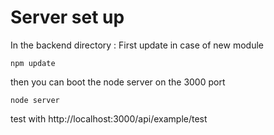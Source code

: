 # Server set up
In the backend directory :
First update in case of new module 
```shell
npm update
```
then you can boot the node server on the 3000 port
```shell
node server
```
test with http://localhost:3000/api/example/test
